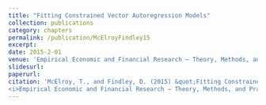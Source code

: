 ```yaml
---
title: "Fitting Constrained Vector Autoregression Models"
collection: publications
category: chapters
permalink: /publication/McElroyFindley15
excerpt: 
date: 2015-2-01
venue: 'Empirical Economic and Financial Research – Theory, Methods, and Practice'
slidesurl: 
paperurl: 
citation: 'McElroy, T., and Findley, D. (2015) &quot;Fitting Constrained Vector Autoregression Models.&quot;
<i>Empirical Economic and Financial Research – Theory, Methods, and Practice</i>.'
---
```

